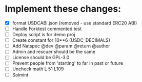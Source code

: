 # Implement these changes:

- [x] format USDCABI.json (removed - use standard ERC20 ABI)
- [ ] Handle Forktest commented test
- [ ] Deploy script is for demo proj
- [ ] Create constant for 10**6 (USDC_DECIMALS)
- [ ] Add Natspec @dev @param @return @author
- [ ] Admin and rescuer should be the same
- [ ] License should be GPL-3.0
- [ ] Prevent people from 'starting' to far in past or future
- [ ] Uncheck math L 51 L109
- [ ] Solmint
